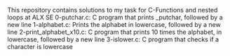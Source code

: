 This repository contains solutions to my task for C-Functions and nested loops at ALX SE
0-putchar.c: C program that prints _putchar, followed by a new line
1-alphabet.c: Prints the alphabet in lowercase, followed by a new line
2-print_alphabet_x10.c: C program that prints 10 times the alphabet, in lowercase, followed by a new line
3-islower.c: C program that checks if a character is lowercase
